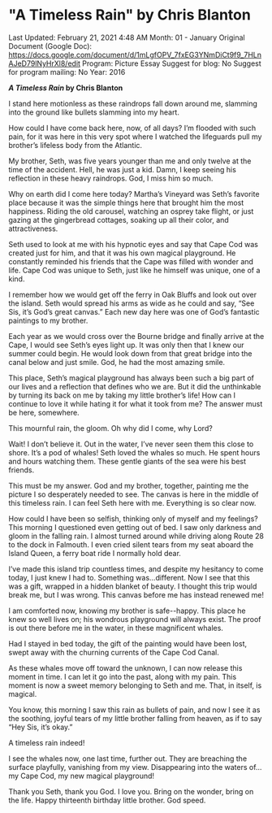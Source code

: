 # "A Timeless Rain" by Chris Blanton

Last Updated: February 21, 2021 4:48 AM
Month: 01 - January
Original Document (Google Doc): https://docs.google.com/document/d/1mLgfOPV_7fxEG3YNmDiCt9f9_7HLnAJeD79lNyHrXl8/edit
Program: Picture Essay
Suggest for blog: No
Suggest for program mailing: No
Year: 2016

***A Timeless Rain* by Chris Blanton**

I stand here motionless as these raindrops fall down around me, slamming into the ground like bullets slamming into my heart.

How could I have come back here, now, of all days? I’m flooded with such pain, for it was here in this very spot where I watched the lifeguards pull my brother’s lifeless body from the Atlantic.

My brother, Seth, was five years younger than me and only twelve at the time of the accident. Hell, he was just a kid. Damn, I keep seeing his reflection in these heavy raindrops. God, I miss him so much.

Why on earth did I come here today? Martha’s Vineyard was Seth’s favorite place because it was the simple things here that brought him the most happiness. Riding the old carousel, watching an osprey take flight, or just gazing at the gingerbread cottages, soaking up all their color, and attractiveness.

Seth used to look at me with his hypnotic eyes and say that Cape Cod was created just for him, and that it was his own magical playground. He constantly reminded his friends that the Cape was filled with wonder and life. Cape Cod was unique to Seth, just like he himself was unique, one of a kind.

I remember how we would get off the ferry in Oak Bluffs and look out over the island. Seth would spread his arms as wide as he could and say, “See Sis, it’s God’s great canvas.” Each new day here was one of God’s fantastic paintings to my brother.

Each year as we would cross over the Bourne bridge and finally arrive at the Cape, I would see Seth’s eyes light up. It was only then that I knew our summer could begin. He would look down from that great bridge into the canal below and just smile. God, he had the most amazing smile.

This place, Seth’s magical playground has always been such a big part of our lives and a reflection that defines who we are. But it did the unthinkable by turning its back on me by taking my little brother’s life! How can I continue to love it while hating it for what it took from me? The answer must be here, somewhere.

This mournful rain, the gloom. Oh why did I come, why Lord?

Wait! I don’t believe it. Out in the water, I’ve never seen them this close to shore. It’s a pod of whales! Seth loved the whales so much. He spent hours and hours watching them. These gentle giants of the sea were his best friends.

This must be my answer. God and my brother, together, painting me the picture I so desperately needed to see. The canvas is here in the middle of this timeless rain. I can feel Seth here with me. Everything is so clear now.

How could I have been so selfish, thinking only of myself and my feelings? This morning I questioned even getting out of bed. I saw only darkness and gloom in the falling rain. I almost turned around while driving along Route 28 to the dock in Falmouth. I even cried silent tears from my seat aboard the Island Queen, a ferry boat ride I normally hold dear.

I’ve made this island trip countless times, and despite my hesitancy to come today, I just knew I had to. Something was...different. Now I see that this was a gift, wrapped in a hidden blanket of beauty. I thought this trip would break me, but I was wrong. This canvas before me has instead renewed me!

I am comforted now, knowing my brother is safe--happy. This place he knew so well lives on; his wondrous playground will always exist. The proof is out there before me in the water, in these magnificent whales.

Had I stayed in bed today, the gift of the painting would have been lost, swept away with the churning currents of the Cape Cod Canal.

As these whales move off toward the unknown, I can now release this moment in time. I can let it go into the past, along with my pain. This moment is now a sweet memory belonging to Seth and me. That, in itself, is magical.

You know, this morning I saw this rain as bullets of pain, and now I see it as the soothing, joyful tears of my little brother falling from heaven, as if to say “Hey Sis, it’s okay.”

A timeless rain indeed!

I see the whales now, one last time, further out. They are breaching the surface playfully, vanishing from my view. Disappearing into the waters of…my Cape Cod, my new magical playground!

Thank you Seth, thank you God. I love you. Bring on the wonder, bring on the life. Happy thirteenth birthday little brother. God speed.